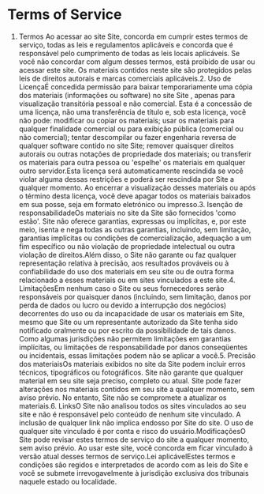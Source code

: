 # Terms of Service

1. Termos Ao acessar ao site Site, concorda em cumprir estes termos de serviço, todas as leis e regulamentos aplicáveis ​​e concorda que é responsável pelo cumprimento de todas as leis locais aplicáveis. Se você não concordar com algum desses termos, está proibido de usar ou acessar este site. Os materiais contidos neste site são protegidos pelas leis de direitos autorais e marcas comerciais aplicáveis.2. Uso de LicençaÉ concedida permissão para baixar temporariamente uma cópia dos materiais (informações ou software) no site Site , apenas para visualização transitória pessoal e não comercial. Esta é a concessão de uma licença, não uma transferência de título e, sob esta licença, você não pode: modificar ou copiar os materiais; usar os materiais para qualquer finalidade comercial ou para exibição pública (comercial ou não comercial); tentar descompilar ou fazer engenharia reversa de qualquer software contido no site Site; remover quaisquer direitos autorais ou outras notações de propriedade dos materiais; ou transferir os materiais para outra pessoa ou 'espelhe' os materiais em qualquer outro servidor.Esta licença será automaticamente rescindida se você violar alguma dessas restrições e poderá ser rescindida por Site a qualquer momento. Ao encerrar a visualização desses materiais ou após o término desta licença, você deve apagar todos os materiais baixados em sua posse, seja em formato eletrónico ou impresso.3. Isenção de responsabilidadeOs materiais no site da Site são fornecidos 'como estão'. Site não oferece garantias, expressas ou implícitas, e, por este meio, isenta e nega todas as outras garantias, incluindo, sem limitação, garantias implícitas ou condições de comercialização, adequação a um fim específico ou não violação de propriedade intelectual ou outra violação de direitos.Além disso, o Site não garante ou faz qualquer representação relativa à precisão, aos resultados prováveis ​​ou à confiabilidade do uso dos materiais em seu site ou de outra forma relacionado a esses materiais ou em sites vinculados a este site.4. LimitaçõesEm nenhum caso o Site ou seus fornecedores serão responsáveis ​​por quaisquer danos (incluindo, sem limitação, danos por perda de dados ou lucro ou devido a interrupção dos negócios) decorrentes do uso ou da incapacidade de usar os materiais em Site, mesmo que Site ou um representante autorizado da Site tenha sido notificado oralmente ou por escrito da possibilidade de tais danos. Como algumas jurisdições não permitem limitações em garantias implícitas, ou limitações de responsabilidade por danos conseqüentes ou incidentais, essas limitações podem não se aplicar a você.5. Precisão dos materiaisOs materiais exibidos no site da Site podem incluir erros técnicos, tipográficos ou fotográficos. Site não garante que qualquer material em seu site seja preciso, completo ou atual. Site pode fazer alterações nos materiais contidos em seu site a qualquer momento, sem aviso prévio. No entanto, Site não se compromete a atualizar os materiais.6. LinksO Site não analisou todos os sites vinculados ao seu site e não é responsável pelo conteúdo de nenhum site vinculado. A inclusão de qualquer link não implica endosso por Site do site. O uso de qualquer site vinculado é por conta e risco do usuário.ModificaçõesO Site pode revisar estes termos de serviço do site a qualquer momento, sem aviso prévio. Ao usar este site, você concorda em ficar vinculado à versão atual desses termos de serviço.Lei aplicávelEstes termos e condições são regidos e interpretados de acordo com as leis do Site e você se submete irrevogavelmente à jurisdição exclusiva dos tribunais naquele estado ou localidade.
